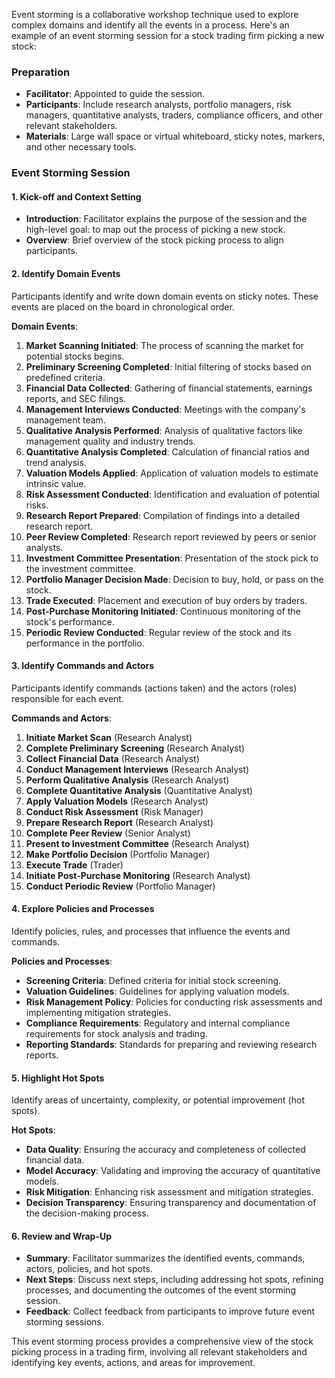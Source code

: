 Event storming is a collaborative workshop technique used to explore complex domains and identify all the events in a process. Here's an example of an event storming session for a stock trading firm picking a new stock:

### Preparation
- **Facilitator**: Appointed to guide the session.
- **Participants**: Include research analysts, portfolio managers, risk managers, quantitative analysts, traders, compliance officers, and other relevant stakeholders.
- **Materials**: Large wall space or virtual whiteboard, sticky notes, markers, and other necessary tools.

### Event Storming Session

#### 1. Kick-off and Context Setting
- **Introduction**: Facilitator explains the purpose of the session and the high-level goal: to map out the process of picking a new stock.
- **Overview**: Brief overview of the stock picking process to align participants.

#### 2. Identify Domain Events
Participants identify and write down domain events on sticky notes. These events are placed on the board in chronological order.

**Domain Events**:
1. **Market Scanning Initiated**: The process of scanning the market for potential stocks begins.
2. **Preliminary Screening Completed**: Initial filtering of stocks based on predefined criteria.
3. **Financial Data Collected**: Gathering of financial statements, earnings reports, and SEC filings.
4. **Management Interviews Conducted**: Meetings with the company's management team.
5. **Qualitative Analysis Performed**: Analysis of qualitative factors like management quality and industry trends.
6. **Quantitative Analysis Completed**: Calculation of financial ratios and trend analysis.
7. **Valuation Models Applied**: Application of valuation models to estimate intrinsic value.
8. **Risk Assessment Conducted**: Identification and evaluation of potential risks.
9. **Research Report Prepared**: Compilation of findings into a detailed research report.
10. **Peer Review Completed**: Research report reviewed by peers or senior analysts.
11. **Investment Committee Presentation**: Presentation of the stock pick to the investment committee.
12. **Portfolio Manager Decision Made**: Decision to buy, hold, or pass on the stock.
13. **Trade Executed**: Placement and execution of buy orders by traders.
14. **Post-Purchase Monitoring Initiated**: Continuous monitoring of the stock's performance.
15. **Periodic Review Conducted**: Regular review of the stock and its performance in the portfolio.

#### 3. Identify Commands and Actors
Participants identify commands (actions taken) and the actors (roles) responsible for each event.

**Commands and Actors**:
1. **Initiate Market Scan** (Research Analyst)
2. **Complete Preliminary Screening** (Research Analyst)
3. **Collect Financial Data** (Research Analyst)
4. **Conduct Management Interviews** (Research Analyst)
5. **Perform Qualitative Analysis** (Research Analyst)
6. **Complete Quantitative Analysis** (Quantitative Analyst)
7. **Apply Valuation Models** (Research Analyst)
8. **Conduct Risk Assessment** (Risk Manager)
9. **Prepare Research Report** (Research Analyst)
10. **Complete Peer Review** (Senior Analyst)
11. **Present to Investment Committee** (Research Analyst)
12. **Make Portfolio Decision** (Portfolio Manager)
13. **Execute Trade** (Trader)
14. **Initiate Post-Purchase Monitoring** (Research Analyst)
15. **Conduct Periodic Review** (Portfolio Manager)

#### 4. Explore Policies and Processes
Identify policies, rules, and processes that influence the events and commands.

**Policies and Processes**:
- **Screening Criteria**: Defined criteria for initial stock screening.
- **Valuation Guidelines**: Guidelines for applying valuation models.
- **Risk Management Policy**: Policies for conducting risk assessments and implementing mitigation strategies.
- **Compliance Requirements**: Regulatory and internal compliance requirements for stock analysis and trading.
- **Reporting Standards**: Standards for preparing and reviewing research reports.

#### 5. Highlight Hot Spots
Identify areas of uncertainty, complexity, or potential improvement (hot spots).

**Hot Spots**:
- **Data Quality**: Ensuring the accuracy and completeness of collected financial data.
- **Model Accuracy**: Validating and improving the accuracy of quantitative models.
- **Risk Mitigation**: Enhancing risk assessment and mitigation strategies.
- **Decision Transparency**: Ensuring transparency and documentation of the decision-making process.

#### 6. Review and Wrap-Up
- **Summary**: Facilitator summarizes the identified events, commands, actors, policies, and hot spots.
- **Next Steps**: Discuss next steps, including addressing hot spots, refining processes, and documenting the outcomes of the event storming session.
- **Feedback**: Collect feedback from participants to improve future event storming sessions.

This event storming process provides a comprehensive view of the stock picking process in a trading firm, involving all relevant stakeholders and identifying key events, actions, and areas for improvement.